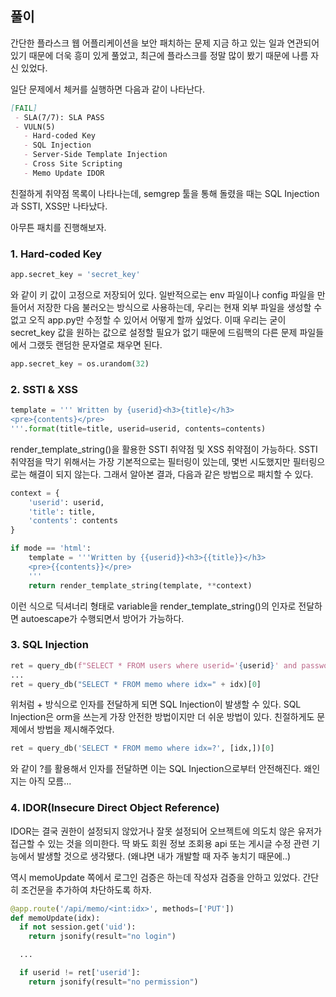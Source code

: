 ## 풀이

간단한 플라스크 웹 어플리케이션을 보안 패치하는 문제
지금 하고 있는 일과 연관되어 있기 때문에 더욱 흥미 있게 풀었고,
최근에 플라스크를 정말 많이 봤기 때문에 나름 자신 있었다.

일단 문제에서 체커를 실행하면 다음과 같이 나타난다.

```markdown
[FAIL]
 - SLA(7/7): SLA PASS
 - VULN(5)
   - Hard-coded Key
   - SQL Injection
   - Server-Side Template Injection
   - Cross Site Scripting
   - Memo Update IDOR
```

친절하게 취약점 목록이 나타나는데,
semgrep 툴을 통해 돌렸을 때는 SQL Injection과 SSTI, XSS만 나타났다.

아무튼 패치를 진행해보자.

### 1. Hard-coded Key

```python
app.secret_key = 'secret_key'
```

와 같이 키 값이 고정으로 저장되어 있다.
일반적으로는 env 파일이나 config 파일을 만들어서 저장한 다음 불러오는 방식으로 사용하는데,
우리는 현재 외부 파일을 생성할 수 없고 오직 app.py만 수정할 수 있어서 어떻게 할까 싶었다.
이때 우리는 굳이 secret_key 값을 원하는 값으로 설정할 필요가 없기 때문에
드림핵의 다른 문제 파일들에서 그랬듯 랜덤한 문자열로 채우면 된다.

```python
app.secret_key = os.urandom(32)
```

### 2. SSTI & XSS

```python
template = ''' Written by {userid}<h3>{title}</h3>
<pre>{contents}</pre>
'''.format(title=title, userid=userid, contents=contents)
```

render_template_string()을 활용한 SSTI 취약점 및 XSS 취약점이 가능하다.
SSTI 취약점을 막기 위해서는 가장 기본적으로는 필터링이 있는데, 몇번 시도했지만 필터링으로는 해결이 되지 않는다.
그래서 알아본 결과, 다음과 같은 방법으로 패치할 수 있다.

```python
context = {
    'userid': userid,
    'title': title,
    'contents': contents
}

if mode == 'html':
    template = '''Written by {{userid}}<h3>{{title}}</h3>
    <pre>{{contents}}</pre>
    '''
    return render_template_string(template, **context)
```

이런 식으로 딕셔너리 형태로 variable을 render_template_string()의 인자로 전달하면 autoescape가 수행되면서 방어가 가능하다.

### 3. SQL Injection

```python
ret = query_db(f"SELECT * FROM users where userid='{userid}' and password='{hashlib.sha256(password.encode()).hexdigest()}'" , one=True)
...
ret = query_db("SELECT * FROM memo where idx=" + idx)[0]
```

위처럼 + 방식으로 인자를 전달하게 되면 SQL Injection이 발생할 수 있다.
SQL Injection은 orm을 쓰는게 가장 안전한 방법이지만 더 쉬운 방법이 있다.
친절하게도 문제에서 방법을 제시해주었다.

```python
ret = query_db('SELECT * FROM memo where idx=?', [idx,])[0]
```

와 같이 ?를 활용해서 인자를 전달하면 이는 SQL Injection으로부터 안전해진다.
왜인지는 아직 모름...

### 4. IDOR(Insecure Direct Object Reference)

IDOR는 결국 권한이 설정되지 않았거나 잘못 설정되어 오브젝트에 의도치 않은 유저가 접근할 수 있는 것을 의미한다.
딱 봐도 회원 정보 조회용 api 또는 게시글 수정 관련 기능에서 발생할 것으로 생각됐다.
(왜냐면 내가 개발할 때 자주 놓치기 때문에..)

역시 memoUpdate 쪽에서 로그인 검증은 하는데 작성자 검증을 안하고 있었다.
간단히 조건문을 추가하여 차단하도록 하자.

```python
@app.route('/api/memo/<int:idx>', methods=['PUT'])
def memoUpdate(idx):
  if not session.get('uid'):
    return jsonify(result="no login")

  ...

  if userid != ret['userid']:
    return jsonify(result="no permission")
```